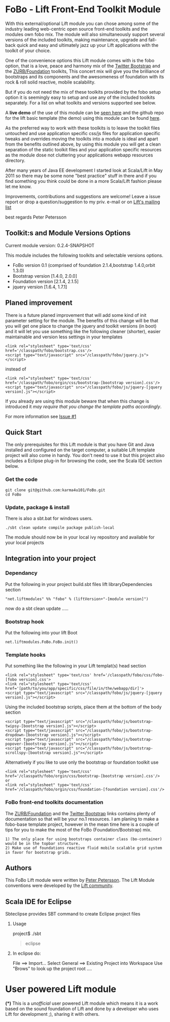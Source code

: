 FoBo - Lift Front-End Toolkit Module
====================================

With this external/optional Lift module you can chose among some of the industry leading web-centric open source front-end 
toolkits and the modules own fobo mix. The module will also simultaneously support several versions of the included toolkits, 
making maintenance, upgrade and fall-back quick and easy and ultimately jazz up your Lift applications with the toolkit of 
your choice.    

One of the convenience options this Lift module comes with is the fobo option, that is a love, peace and harmony mix of the 
[Twitter Bootstrap](http://twitter.github.com/bootstrap/) and the [ZURB/Foundation](http://foundation.zurb.com/) toolkits, 
This concert mix will give you the brilliance of bootstraps and its components and the awesomeness of foundation with its 
rock & roll solid reactive, mobile scalability.  

But if you do not need the mix of these toolkits provided by the fobo setup option it is seemingly easy to setup and use any of 
the included toolkits separately. For a list on what toolkits and versions supported see below. 

A **live demo** of the use of this module can be [seen here](http://www.media4u101.se/fobo-lift-template-demo/) and the github repo for 
the lift basic template (the demo) using this module can be found [here](https://github.com/karma4u101/FoBo-Lift-Template).

As the preferred way to work with these toolkits is to leave the toolkit files untouched and use application specific css/js files for 
application specific tweaks and overrides moving the toolkits into a module is ideal and apart from the benefits outlined above, by using 
this module you will get a clean separation of the static toolkit files and your application specific resources as the module dose not 
cluttering your applications webapp resources directory. 

After many years of Java EE development I started look at Scala/Lift in May 2011 so there may be some none "best practice" stuff in there 
and if you find something you think could be done in a more Scala/Lift fashion please let me know.

Improvements, contributions and suggestions are welcome! Leave a issue report or drop a question/suggestion to my priv. e-mail or on 
[Lift's mailing list](http://groups.google.com/group/liftweb/) 

best regards 
Peter Petersson     

Toolkit:s and Module Versions Options
-------------------------------------

Current module version: 0.2.4-SNAPSHOT

This module includes the following toolkits and selectable versions options.

* FoBo version 0.1 (comprised of foundation 2.1.4,bootstrap 1.4.0,orbit 1.3.0)
* Bootstrap version [1.4.0, 2.0.0]
* Foundation version [2.1.4, 2.1.5]
* jquery version [1.6.4, 1.7.1]

Planed improvement
------------------

There is a future planed improvement that will add some kind of init parameter setting for the module. The benefits 
of this change will be that you will get one place to change the jquery and toolkit versions (in boot) and it will 
let you use something like the following cleaner (shorter), easier maintainable and version less settings in your 
templates 

    <link rel="stylesheet" type='text/css' href='/classpath/fobo/bootstrap.css'/> 
    <script type="text/javascript" src="/classpath/fobo/jquery.js"></script>
    
instead of 

    <link rel="stylesheet" type='text/css' href='/classpath/fobo/orgin/css/bootstrap-[bootstrap version].css'/>      
    <script type="text/javascript" src="/classpath/fobo/js/jquery-[jquery version].js"></script>
 
If you already are using this module beware that when this change is introduced it 
_may require that you change the template paths accordingly_. 

For more information see [Issue #1](https://github.com/karma4u101/FoBo/issues/1)        
    
Quick Start
-----------
The only prerequisites for this Lift module is that you have Git and Java installed and configured on the target 
computer, a suitable Lift template project will also come in handy.
You don't need to use it but this project also includes a Eclipse plug-in for browsing the code, see the Scala 
IDE section below.   


### Get the code

	git clone git@github.com:karma4u101/FoBo.git
	cd FoBo

### Update, package & install 

There is also a sbt.bat for windows users.

	./sbt clean update compile package publish-local

The module should now be in your local ivy repository and available for your local projects	

Integration into your project 
-------------------------------

### Dependancy 
	
Put the following in your project build.sbt files lift libraryDependencies section 

    "net.liftmodules" %% "fobo" % (liftVersion+"-[module version]")
	
now do a sbt clean update .....
	
### Bootstrap hook 

Put the following into your lift Boot

    net.liftmodules.FoBo.FoBo.init()  

### Template hooks

Put something like the following in your Lift templat(s) head section 	
 	
    <link rel="stylesheet" type='text/css' href='/classpath/fobo/css/fobo-[fobo version].css'> 	
    <link rel="stylesheet" type='text/css' href='[path/to/you/app/specific/css/file/in/the/webapp/dir]'>
    <script type="text/javascript" src="/classpath/fobo/js/jquery-[jquery version].js"></script>
Using the included bootstrap scripts, place them at the bottom of the body section

    <script type="text/javascript" src="/classpath/fobo/js/bootstrap-twipsy-[bootstrap version].js"></script>
    <script type="text/javascript" src="/classpath/fobo/js/bootstrap-dropdown-[bootstrap version].js"></script> 
    <script type="text/javascript" src="/classpath/fobo/js/bootstrap-popover-[bootstrap version].js"></script>
    <script type="text/javascript" src="/classpath/fobo/js/bootstrap-scrollspy-[bootstrap version].js"></script> 
    
Alternatively if you like to use only the bootstrap or foundation toolkit use

    <link rel="stylesheet" type='text/css' href='/classpath/fobo/orgin/css/bootstrap-[bootstrap version].css'/>
    or
    <link rel="stylesheet" type='text/css' href='/classpath/fobo/orgin/css/foundation-[foundation version].css'/>    
    
### FoBo front-end toolkits documentation ###

The [ZURB/Foundation](http://foundation.zurb.com/) and the [Twitter Bootstrap](http://twitter.github.com/bootstrap/) 
links contains plenty of documentation so that will be your no.1 resources. I am planing to make a fobo-base template 
project, however in the mean time here is a couple of tips for you to make the most of the FoBo (Foundation/Bootstrap) 
mix.

    1) The only place for using bootstraps container class (bo-container) would be in the topbar structure.
    2) Make use of foundations reactive fluid mobile scalable grid system in favor for bootstrap grids. 

Authors
-------
This FoBo Lift module were written by [Peter Petersson](http://www.media4u101.se). The Lift Module conventions were 
developed by the [Lift community](http://groups.google.com/group/liftweb/).

Scala IDE for Eclipse
---------------------
Sbteclipse provides SBT command to create Eclipse project files

1) Usage

	project$ ./sbt
	> eclipse 

2) In eclipse do: 

	File ==> Import...
	Select General ==> Existing Project into Workspace 
	Use "Brows" to look up the project root ....


User powered Lift module 
========================
**(*)** This is a _unofficial_ user powered Lift module which means it is a work based on the 
sound foundation of Lift and done by a developer who uses Lift for development ;), sharing it with others.

